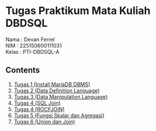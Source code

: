 # Tugas Praktikum Mata Kuliah DBDSQL
Nama  : Devan Ferrel        
NIM   : 225150600111031      
Kelas : PTI-DBDSQL-A

## Contents
1. [Tugas 1 (Install MariaDB DBMS)](./TugasPrak1)
2. [Tugas 2 (Data Definition Language)](./TugasPrak2)
3. [Tugas 3 (Data Manipulation Language)](./TugasPrak3)
4. [Tugas 4 (SQL Join)](./TugasPrak4/)
5. [Tugas 4 (ROCFJOIN)](./TugasPrak4/Tugas_ROCFJOIN/)
6. [Tugas 5 (Fungsi Skalar dan Agregasi)](./TugasPrak5)
7. [Tugas 6 (Union dan Join)](./TugasPrak6)
